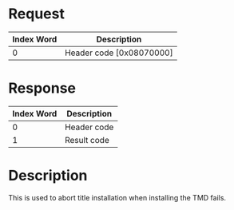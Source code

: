 # Request

| Index Word | Description                |
|------------|----------------------------|
| 0          | Header code \[0x08070000\] |

# Response

| Index Word | Description |
|------------|-------------|
| 0          | Header code |
| 1          | Result code |

# Description

This is used to abort title installation when installing the TMD fails.